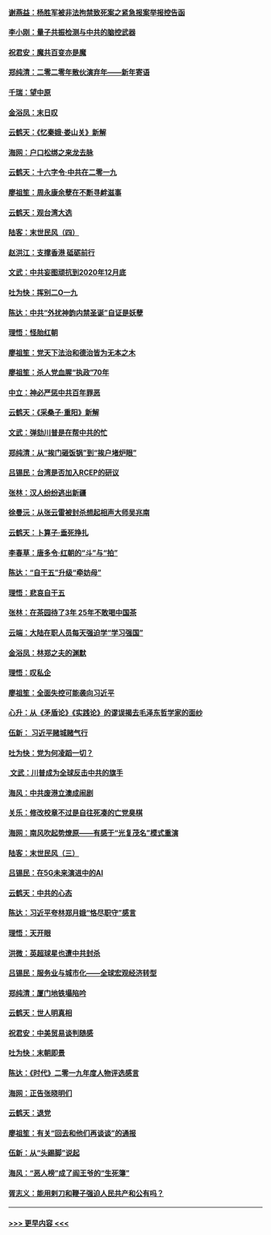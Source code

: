 #### [谢燕益：杨胜军被非法拘禁致死案之紧急报案举报控告函](../pages/nsc993/n11756134.md?t=01011444) 
#### [李小刚：量子共振检测与中共的脑控武器](../pages/nsc993/n11754518.md?t=01011444) 
#### [祝君安：魔共百变亦是魔](../pages/nsc993/n11754469.md?t=01011444) 
#### [郑纯清：二零二零年散伙演弃年——新年寄语](../pages/nsc993/n11754195.md?t=01011444) 
#### [千瑞：望中原](../pages/nsc993/n11754159.md?t=01011444) 
#### [金浴凤：末日叹](../pages/nsc993/n11752359.md?t=01011444) 
#### [云鹤天：《忆秦娥‧娄山关》新解](../pages/nsc993/n11752348.md?t=01011444) 
#### [海网：户口松绑之来龙去脉](../pages/nsc993/n11752328.md?t=01011444) 
#### [云鹤天：十六字令‧中共在二零一九](../pages/nsc993/n11752305.md?t=01011444) 
#### [廖祖笙：周永康余孽在不断寻衅滋事](../pages/nsc993/n11751013.md?t=01011444) 
#### [云鹤天：观台湾大选](../pages/nsc993/n11751007.md?t=01011444) 
#### [陆客：末世民风（四）](../pages/nsc993/n11749203.md?t=01011444) 
#### [赵洪江：支撑香港 砥砺前行](../pages/nsc993/n11748482.md?t=01011444) 
#### [文武：中共妄图顽抗到2020年12月底](../pages/nsc993/n11748446.md?t=01011444) 
#### [吐为快：挥别二O一九](../pages/nsc993/n11748411.md?t=01011444) 
#### [陈达：中共“外扰神韵内禁圣诞”自证是妖孽](../pages/nsc993/n11748226.md?t=01011444) 
#### [理悟：怪胎红朝](../pages/nsc993/n11748206.md?t=01011444) 
#### [廖祖笙：党天下法治和德治皆为无本之木](../pages/nsc993/n11748135.md?t=01011444) 
#### [廖祖笙：杀人党血腥“执政”70年](../pages/nsc993/n11745144.md?t=01011444) 
#### [中立：神必严惩中共百年罪恶](../pages/nsc993/n11744970.md?t=01011444) 
#### [云鹤天：《采桑子‧重阳》新解](../pages/nsc993/n11744948.md?t=01011444) 
#### [文武：弹劾川普是在帮中共的忙](../pages/nsc993/n11744758.md?t=01011444) 
#### [郑纯清：从“挨门砸饭锅”到“挨户堵炉眼”](../pages/nsc993/n11744745.md?t=01011444) 
#### [吕锡民：台湾是否加入RCEP的研议](../pages/nsc993/n11744701.md?t=01011444) 
#### [张林：汉人纷纷逃出新疆](../pages/nsc993/n11743530.md?t=01011444) 
#### [徐曼沅：从张云雷被封杀想起相声大师吴兆南](../pages/nsc993/n11741816.md?t=01011444) 
#### [云鹤天：卜算子‧垂死挣扎](../pages/nsc993/n11739956.md?t=01011444) 
#### [李春草：唐多令‧红朝的“斗”与“拍”](../pages/nsc993/n11739830.md?t=01011444) 
#### [陈达：“自干五”升级“牵妨母”](../pages/nsc993/n11739724.md?t=01011444) 
#### [理悟：悲哀自干五](../pages/nsc993/n11739547.md?t=01011444) 
#### [张林：在茶园待了3年 25年不敢喝中国茶](../pages/nsc993/n11739240.md?t=01011444) 
#### [云端：大陆在职人员每天强迫学“学习强国”](../pages/nsc993/n11738735.md?t=01011444) 
#### [金浴凤：林郑之夫的渊默](../pages/nsc993/n11737735.md?t=01011444) 
#### [理悟：叹私企](../pages/nsc993/n11737715.md?t=01011444) 
#### [廖祖笙：全面失控可能袭向习近平](../pages/nsc993/n11737704.md?t=01011444) 
#### [心升：从《矛盾论》《实践论》的谬误揭去毛泽东哲学家的面纱](../pages/nsc993/n11736962.md?t=01011444) 
#### [伍新： 习近平赌城赌气行](../pages/nsc993/n11736929.md?t=01011444) 
#### [吐为快：党为何凌蹈一切？](../pages/nsc993/n11736915.md?t=01011444) 
#### [ 文武：川普成为全球反击中共的旗手](../pages/nsc993/n11736882.md?t=01011444) 
#### [海风：中共废港立澳成闹剧](../pages/nsc993/n11735857.md?t=01011444) 
#### [关乐：修改校章不过是自往死凑的亡党臭棋](../pages/nsc993/n11735097.md?t=01011444) 
#### [海网：南风吹起势燎原——有感于“光复茂名”模式重演](../pages/nsc993/n11732308.md?t=01011444) 
#### [陆客：末世民风（三）](../pages/nsc993/n11732211.md?t=01011444) 
#### [吕锡民：在5G未来演进中的AI](../pages/nsc993/n11730010.md?t=01011444) 
#### [云鹤天：中共的心态](../pages/nsc993/n11729906.md?t=01011444) 
#### [陈达：习近平夸林郑月娥“恪尽职守”感言](../pages/nsc993/n11729881.md?t=01011444) 
#### [理悟：天开眼](../pages/nsc993/n11729699.md?t=01011444) 
#### [洪微：英超球星也遭中共封杀](../pages/nsc993/n11727243.md?t=01011444) 
#### [吕锡民：服务业与城市化——全球宏观经济转型](../pages/nsc993/n11725845.md?t=01011444) 
#### [郑纯清：厦门地铁塌陷吟](../pages/nsc993/n11725813.md?t=01011444) 
#### [云鹤天：世人明真相](../pages/nsc993/n11725621.md?t=01011444) 
#### [祝君安：中美贸易谈判随感](../pages/nsc993/n11725609.md?t=01011444) 
#### [吐为快：末朝即景](../pages/nsc993/n11723365.md?t=01011444) 
#### [陈达：《时代》二零一九年度人物评选感言](../pages/nsc993/n11723337.md?t=01011444) 
#### [海网：正告张晓明们](../pages/nsc993/n11723228.md?t=01011444) 
#### [云鹤天：退党](../pages/nsc993/n11723056.md?t=01011444) 
#### [廖祖笙：有关“回去和他们再谈谈”的通报](../pages/nsc993/n11722442.md?t=01011444) 
#### [伍新：从“头踢脚”说起](../pages/nsc993/n11722429.md?t=01011444) 
#### [海风：“恶人榜”成了阎王爷的“生死簿”](../pages/nsc993/n11722272.md?t=01011444) 
#### [胥志义：能用剌刀和鞭子强迫人民共产和公有吗？](../pages/nsc993/n11720569.md?t=01011444) 

----
#### [ >>> 更早内容 <<< ](../indexes/nsc993-earlier.md)
